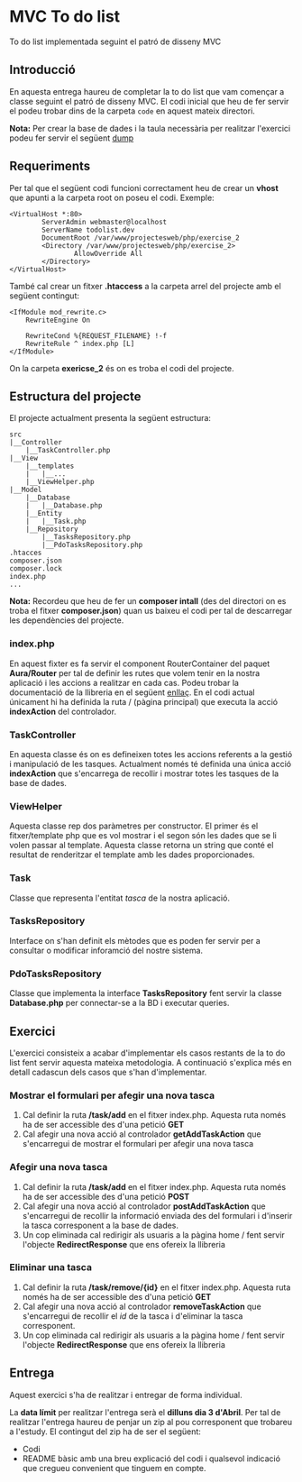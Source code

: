 # MVC To do list
To do list implementada seguint el patró de disseny MVC

## Introducció
En aquesta entrega haureu de completar la to do list que vam començar a classe seguint el patró de disseny MVC. El codi inicial que heu de fer servir el podeu trobar dins de la carpeta `code` en aquest mateix directori. 

**Nota:** Per crear la base de dades i la taula necessària per realitzar l'exercici podeu fer servir el següent [dump](https://github.com/jaumecapdevila/salle-projectes-web/blob/master/Exercises/Basics/Solutions/todolist.sql)  

## Requeriments
Per tal que el següent codi funcioni correctament heu de crear un **vhost** que apunti a la carpeta root on poseu el codi. Exemple:

```
<VirtualHost *:80>
        ServerAdmin webmaster@localhost
        ServerName todolist.dev
        DocumentRoot /var/www/projectesweb/php/exercise_2
        <Directory /var/www/projectesweb/php/exercise_2>
                AllowOverride All
        </Directory>
</VirtualHost>
``` 

També cal crear un fitxer **.htaccess** a la carpeta arrel del projecte amb el següent contingut:

```
<IfModule mod_rewrite.c>
    RewriteEngine On

    RewriteCond %{REQUEST_FILENAME} !-f
    RewriteRule ^ index.php [L]
</IfModule>
``` 
On la carpeta **exericse_2** és on es troba el codi del projecte. 

## Estructura del projecte 
El projecte actualment presenta la següent estructura:

```
src
|__Controller
	|__TaskController.php
|__View
	|__templates
	|	|__...
	|__ViewHelper.php
|__Model
	|__Database
	|	|__Database.php
	|__Entity
	|	|__Task.php
	|__Repository
		|__TasksRepository.php
		|__PdoTasksRepository.php
.htacces
composer.json
composer.lock
index.php
...
```
**Nota:** Recordeu que heu de fer un **composer intall** (des del directori on es troba el fitxer **composer.json**) quan us baixeu el codi per tal de descarregar les dependències del projecte.

### index.php

En aquest fixter es fa servir el component RouterContainer del paquet **Aura/Router** per tal de definir les rutes que volem tenir en la nostra aplicació i les accions a realitzar en cada cas. Podeu trobar la documentació de la llibreria en el següent [enllaç](https://github.com/auraphp/Aura.Router/blob/3.x/docs/index.md). En el codi actual únicament hi ha definida la ruta / (pàgina principal) que executa la acció **indexAction** del controlador. 

### TaskController
En aquesta classe és on es defineixen totes les accions referents a la gestió i manipulació de les tasques. Actualment només té definida una única acció **indexAction** que s'encarrega de recollir i mostrar totes les tasques de la base de dades.

### ViewHelper
Aquesta classe rep dos paràmetres per constructor. El primer és el fitxer/template php que es vol mostrar i el segon són les dades que se li volen passar al template. Aquesta classe retorna un string que conté el resultat de renderitzar el template amb les dades proporcionades.  

### Task
Classe que representa l'entitat *tasca* de la nostra aplicació.

### TasksRepository
Interface on s'han definit els mètodes que es poden fer servir per a consultar o modificar inforamció del nostre sistema. 

### PdoTasksRepository
Classe que implementa la interface **TasksRepository**  fent servir la classe **Database.php** per connectar-se a la BD i executar queries.

## Exercici
L'exercici consisteix a acabar d'implementar els casos restants de la to do list fent servir aquesta mateixa metodologia. A continuació s'explica més en detall cadascun dels casos que s'han d'implementar.

### Mostrar el formulari per afegir una nova tasca

1.	Cal definir la ruta **/task/add** en el fitxer index.php. Aquesta ruta només ha de ser accessible des d'una petició **GET**
2. Cal afegir una nova acció al controlador **getAddTaskAction** que s'encarregui de mostrar el formulari per afegir una nova tasca

### Afegir una nova tasca

1. Cal definir la ruta **/task/add** en el fitxer index.php. Aquesta ruta només ha de ser accessible des d'una petició **POST**
2. Cal afegir una nova acció al controlador **postAddTaskAction** que s'encarregui de recollir la informació enviada des del formulari i d'inserir la tasca corresponent a la base de dades.
3. Un cop eliminada cal redirigir als usuaris a la pàgina home / fent servir l'objecte **RedirectResponse** que ens ofereix la llibreria

### Eliminar una tasca

1. Cal definir la ruta **/task/remove/{id}** en el fitxer index.php. Aquesta ruta només ha de ser accessible des d'una petició **GET**
2. Cal afegir una nova acció al controlador **removeTaskAction** que s'encarregui de recollir el *id* de la tasca i d'eliminar la tasca corresponent. 
3. Un cop eliminada cal redirigir als usuaris a la pàgina home / fent servir l'objecte **RedirectResponse** que ens ofereix la llibreria

## Entrega
Aquest exercici s'ha de realitzar i entregar de forma individual.

La **data límit** per realitzar l'entrega serà el **dilluns dia 3 d'Abril**. Per tal de realitzar l'entrega haureu de penjar un zip al pou corresponent que trobareu a l'estudy. El contingut del zip ha de ser el següent:

* Codi 
* README bàsic amb una breu explicació del codi i qualsevol indicació que cregueu convenient que tinguem en compte.  
